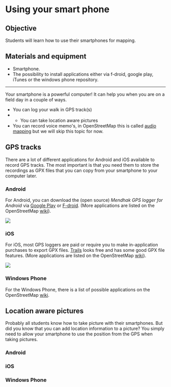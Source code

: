 # Using your smart phone

## Objective

Students will learn how to use their smartphones for mapping.

## Materials and equipment

- Smartphone.
- The possibility to install applications either via f-droid, google play, iTunes or the windows phone repository.

----


Your smartphone is a powerful computer! It can help you when you are on a field day in a couple of ways.
- You can log your walk in GPS track(s)
- - You can take location aware pictures
- You can record voice memo's, in OpenStreetMap this is called [audio mapping](http://wiki.openstreetmap.org/wiki/Audio_mapping) but we will skip this topic for now.

## GPS tracks
There are a lot of different applications for Android and iOS available to record GPS tracks. The most important is that you need them to store the recordings as GPX files that you can copy from your smartphone to your computer later.

### Android
For Android, you can download the (open source) _Mendhak GPS logger for Android_ via [Google Play](https://play.google.com/store/apps/details?id=com.mendhak.gpslogger&hl=en) or [F-droid](https://f-droid.org/repository/browse/?fdfilter=gps+logger&fdid=com.mendhak.gpslogger). (More applications are listed on the OpenStreetMap [wiki](http://wiki.openstreetmap.org/wiki/Android#Track-making_features)).

![](https://f-droid.org/repo/icons/com.mendhak.gpslogger.27.png)

### iOS
For iOS, most GPS loggers are paid or require you to make in-application purchases to export GPX files. [Trails](https://itunes.apple.com/us/app/trails-outdoor-gps-logbook/id913277014?mt=8) looks free and has some good GPX file features. (More applications are listed on the OpenStreetMap [wiki](http://wiki.openstreetmap.org/wiki/Apple_iOS#Track_making_features)).

![](http://a4.mzstatic.com/us/r30/Purple18/v4/ed/08/c8/ed08c8ea-6954-3b11-5eab-37b5b228692f/icon40x40.jpeg)

### Windows Phone
For the Windows Phone, there is a list of possible applications on the OpenStreetMap [wiki](http://wiki.openstreetmap.org/wiki/Windows_Phone#Track_making_features).


>

## Location aware pictures

Probably all students know how to take picture with their smartphones. But did you know that you can add location information to a picture? You simply need to allow your smartphone to use the position from the GPS when taking pictures.

### Android

### iOS

### Windows Phone




 